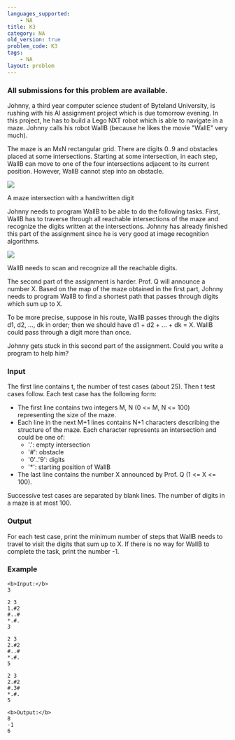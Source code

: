 ```yaml
---
languages_supported:
    - NA
title: K3
category: NA
old_version: true
problem_code: K3
tags:
    - NA
layout: problem
---
```

###  All submissions for this problem are available. 

Johnny, a third year computer science student of Byteland University, is rushing with his AI assignment project which is due tomorrow evening. In this project, he has to build a Lego NXT robot which is able to navigate in a maze. Johnny calls his robot WallB (because he likes the movie "WallE" very much).

The maze is an MxN rectangular grid. There are digits 0..9 and obstacles placed at some intersections. Starting at some intersection, in each step, WallB can move to one of the four intersections adjacent to its current position. However, WallB cannot step into an obstacle.

![](/themes/abessive/images/contests/digimaze1.jpg)

A maze intersection with a handwritten digit

Johnny needs to program WallB to be able to do the following tasks. First, WallB has to traverse through all reachable intersections of the maze and recognize the digits written at the intersections. Johnny has already finished this part of the assignment since he is very good at image recognition algorithms.

![](/themes/abessive/images/contests/digimaze2.jpg)

WallB needs to scan and recognize all the reachable digits.

The second part of the assignment is harder. Prof. Q will announce a number X. Based on the map of the maze obtained in the first part, Johnny needs to program WallB to find a shortest path that passes through digits which sum up to X.

To be more precise, suppose in his route, WallB passes through the digits d1, d2, ..., dk in order; then we should have d1 + d2 + ... + dk = X. WallB could pass through a digit more than once.

Johnny gets stuck in this second part of the assignment. Could you write a program to help him?

### Input

The first line contains t, the number of test cases (about 25). Then t test cases follow. Each test case has the following form:

- The first line contains two integers M, N (0 <= M, N <= 100) representing the size of the maze.
- Each line in the next M+1 lines contains N+1 characters describing the structure of the maze. Each character represents an intersection and could be one of: 
  - '.': empty intersection
  - '#': obstacle
  - '0'..'9': digits
  - '\*': starting position of WallB
- The last line contains the number X announced by Prof. Q (1 <= X <= 100).

Successive test cases are separated by blank lines. The number of digits in a maze is at most 100.

### Output

For each test case, print the minimum number of steps that WallB needs to travel to visit the digits that sum up to X. If there is no way for WallB to complete the task, print the number -1.

### Example

```
<b>Input:</b>
3

2 3
1.#2
#..#
*.#.
3

2 3
2.#2
#..#
*.#.
5

2 3
2.#2
#.3#
*.#.
5

<b>Output:</b>
8
-1
6

```